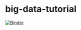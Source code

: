 # big-data-tutorial

[![Binder](https://binder.pangeo.io/badge_logo.svg)](https://binder.pangeo.io/v2/gh/hdrake/big-data-tutorial/master?filepath=notebooks%2FLecture04_dask_and_big_data-serial.ipynb)
